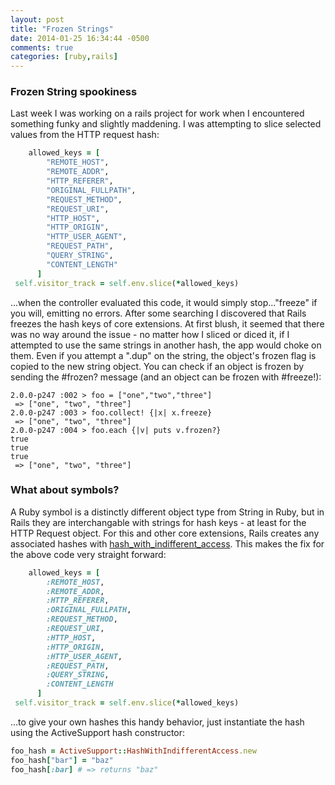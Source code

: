 ```yaml
---
layout: post
title: "Frozen Strings"
date: 2014-01-25 16:34:44 -0500
comments: true
categories: [ruby,rails]
---
```

### Frozen String spookiness
Last week I was working on a rails project for work when I encountered something funky and slightly maddening. I was attempting to slice selected values from the HTTP request hash:

``` ruby plucking values from the Rails Request object
    allowed_keys = [
        "REMOTE_HOST",
        "REMOTE_ADDR",
        "HTTP_REFERER",
        "ORIGINAL_FULLPATH",
        "REQUEST_METHOD",
        "REQUEST_URI",
        "HTTP_HOST",
        "HTTP_ORIGIN",
        "HTTP_USER_AGENT",
        "REQUEST_PATH",
        "QUERY_STRING",
        "CONTENT_LENGTH"
      ]
 self.visitor_track = self.env.slice(*allowed_keys)
```
...when the controller evaluated this code, it would simply stop..."freeze" if you will, emitting no errors. After some searching I discovered that Rails freezes the hash keys of core extensions. At first blush, it seemed that there was no way around the issue - no matter how I sliced or diced it, if I attempted to use the same strings in another hash, the app would choke on them. Even if you attempt a ".dup" on the string, the object's frozen flag is copied to the new string object. You can check if an object is frozen by sending the #frozen? message (and an object can be frozen with #freeze!):
```
2.0.0-p247 :002 > foo = ["one","two","three"]
 => ["one", "two", "three"]
2.0.0-p247 :003 > foo.collect! {|x| x.freeze}
 => ["one", "two", "three"]
2.0.0-p247 :004 > foo.each {|v| puts v.frozen?}
true
true
true
 => ["one", "two", "three"]
```

### What about symbols?
A Ruby symbol is a distinctly different object type from String in Ruby, but in Rails they are interchangable with strings for hash keys - at least for the HTTP Request object.  For this and other core extensions, Rails creates any associated hashes with [hash_with_indifferent_access](https://github.com/rails/rails/blob/master/activesupport/lib/active_support/hash_with_indifferent_access.rb?source=cc). This makes the fix for the above code very straight forward:


``` ruby use symbols to access data on the request instead of strings. 
    allowed_keys = [
        :REMOTE_HOST,
        :REMOTE_ADDR,
        :HTTP_REFERER,
        :ORIGINAL_FULLPATH,
        :REQUEST_METHOD,
        :REQUEST_URI,
        :HTTP_HOST,
        :HTTP_ORIGIN,
        :HTTP_USER_AGENT,
        :REQUEST_PATH,
        :QUERY_STRING,
        :CONTENT_LENGTH
      ]
 self.visitor_track = self.env.slice(*allowed_keys)
```

...to give your own hashes this handy behavior, just instantiate the hash using the ActiveSupport hash constructor: 

``` ruby Endow your own hashes with "indifferent access"
foo_hash = ActiveSupport::HashWithIndifferentAccess.new
foo_hash["bar"] = "baz"
foo_hash[:bar] # => returns "baz"
```

